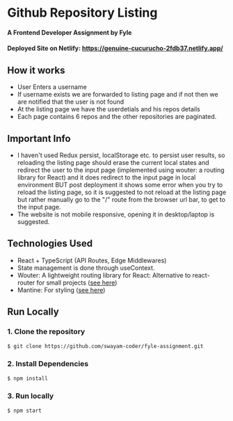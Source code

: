 # Github Repository Listing
#### A Frontend Developer Assignment by Fyle
#### Deployed Site on Netlify: https://genuine-cucurucho-2fdb37.netlify.app/

## How it works
* User Enters a username 
* If username exists we are forwarded to listing page and if not then we are notified that the user is not found
* At the listing page we have the userdetials and his repos details 
* Each page contains 6 repos and the other repositories are paginated.

## Important Info
* I haven't used Redux persist, localStorage etc. to persist user results, so reloading the listing page should erase the current local states and redirect the user to the input page (implemented using wouter: a routing library for React) and it does redirect to the input page in local environment BUT post deployment it shows some error when you try to reload the listing page, so it is suggested to not reload at the listing page but rather manually go to the "/" route from the browser url bar, to get to the input page. 
* The website is not mobile responsive, opening it in desktop/laptop is suggested.

## Technologies Used
* React + TypeScript (API Routes, Edge Middlewares)
* State management is done through useContext.
* Wouter: A lightweight routing library for React: Alternative to react-router for small projects ([see here](https://bundlephobia.com/package/wouter@2.8.0-alpha.2))
* Mantine: For styling ([see here](https://mantine.dev/))

## Run Locally
### 1. Clone the repository
```sh
$ git clone https://github.com/swayam-coder/fyle-assignment.git
```

### 2. Install Dependencies
```sh
$ npm install 
```

### 3. Run locally
```sh
$ npm start 
```

